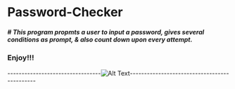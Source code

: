 # Password-Checker

##### # This program propmts a user to input a password, gives several conditions as prompt, & also count down upon every attempt.

### Enjoy!!!

---------------------------------![Alt Text](https://cssbud.com/wp-content/uploads/2021/05/thanks-for-your-time.gif)---------------------------------------------
